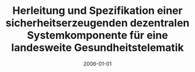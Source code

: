 ---
abstract: ''
authors:
- Roland Pezzei
date: '2006-01-01'
featured: false
links:
- name: Publik
  url: https://publik.tuwien.ac.at/showentry.php?ID=140871&lang=2
publication_types:
- '7'
publishDate: '2006-01-01'
title: Herleitung und Spezifikation einer sicherheitserzeugenden dezentralen Systemkomponente
  für eine landesweite Gesundheitstelematik
url_pdf: ''
---